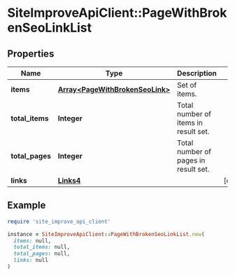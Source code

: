 # SiteImproveApiClient::PageWithBrokenSeoLinkList

## Properties

| Name | Type | Description | Notes |
| ---- | ---- | ----------- | ----- |
| **items** | [**Array&lt;PageWithBrokenSeoLink&gt;**](PageWithBrokenSeoLink.md) | Set of items. |  |
| **total_items** | **Integer** | Total number of items in result set. |  |
| **total_pages** | **Integer** | Total number of pages in result set. |  |
| **links** | [**Links4**](Links4.md) |  | [optional] |

## Example

```ruby
require 'site_improve_api_client'

instance = SiteImproveApiClient::PageWithBrokenSeoLinkList.new(
  items: null,
  total_items: null,
  total_pages: null,
  links: null
)
```

